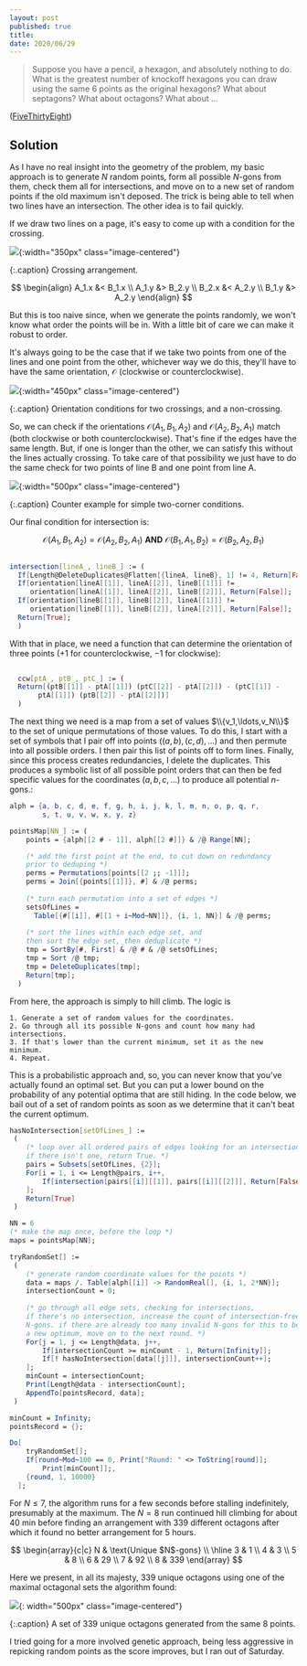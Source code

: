 ```yaml
---
layout: post
published: true
title: 
date: 2020/06/29
---
```


>Suppose you have a pencil, a hexagon, and absolutely nothing to do. What is the greatest number of knockoff hexagons you can draw using the same $6$ points as the original hexagons? What about septagons? What about octagons? What about ...

<!--more-->

([FiveThirtyEight](https://fivethirtyeight.com/features/can-you-connect-the-dots/))

## Solution

As I have no real insight into the geometry of the problem, my basic approach is to generate $N$ random points, form all possible $N$-gons from them, check them all for intersections, and move on to a new set of random points if the old maximum isn't deposed. The trick is being able to tell when two lines have an intersection. The other idea is to fail quickly.

If we draw two lines on a page, it's easy to come up with a condition for the crossing.

![](/img/2020-06-29-crossing-lines.jpg){:width="350px" class="image-centered"}

{:.caption}
Crossing arrangement.

$$
\begin{align}
A_1.x &< B_1.x \\
A_1.y &> B_2.y \\
B_2.x &< A_2.y \\
B_1.y &> A_2.y
\end{align}
$$

But this is too naive since, when we generate the points randomly, we won't know what order the points will be in. With a little bit of care we can make it robust to order. 

It's always going to be the case that if we take two points from one of the lines and one point from the other, whichever way we do this, they'll have to have the same orientation, $\mathcal{O}$ (clockwise or counterclockwise). 

![](/img/2020-06-29-orientation-conditions-diagram.jpg){:width="450px" class="image-centered"}

{:.caption}
Orientation conditions for two crossings, and a non-crossing.

So, we can check if the orientations $\mathcal{O}(A_1,B_1,A_2)$ and $\mathcal{O}(A_2,B_2,A_1)$ match (both clockwise or both counterclockwise). That's fine if the edges have the same length. But, if one is longer than the other, we can satisfy this without the lines actually crossing. To take care of that possibility we just have to do the same check for two points of line B and one point from line A.

![](/img/2020-06-29-crossing-counterexample.jpg){:width="500px" class="image-centered"}

{:.caption}
Counter example for simple two-corner conditions.

Our final condition for intersection is:

$$
\mathcal{O}(A_1,B_1,A_2) = \mathcal{O}(A_2,B_2,A_1)\ \mathbf{AND}\ \mathcal{O}(B_1,A_1,B_2) = \mathcal{O}(B_2,A_2,B_1)
$$

```mathematica

intersection[lineA_, lineB_] := (
  If[Length@DeleteDuplicates@Flatten[{lineA, lineB}, 1] != 4, Return[False]];
  If[orientation[lineA[[1]], lineA[[2]], lineB[[1]]] !=
     orientation[lineA[[1]], lineA[[2]], lineB[[2]]], Return[False]];
  If[orientation[lineB[[1]], lineB[[2]], lineA[[1]]] !=
     orientation[lineB[[1]], lineB[[2]], lineA[[2]]], Return[False]];
  Return[True];
  )
```

With that in place, we need a function that can determine the orientation of three points ($+1$ for counterclockwise, $-1$ for clockwise):

```mathematica
  
  ccw[ptA_, ptB_, ptC_] := (
  Return[(ptB[[1]] - ptA[[1]]) (ptC[[2]] - ptA[[2]]) - (ptC[[1]] - 
       ptA[[1]]) (ptB[[2]] - ptA[[2]])]
  )
```

The next thing we need is a map from a set of values $\\{v_1,\ldots,v_N\\}$ to the set of unique permutations of those values. To do this, I start with a set of symbols that I pair off into points ($(a,b), (c,d), \ldots$) and then permute into all possible orders. I then pair this list of points off to form lines. Finally, since this process creates redundancies, I delete the duplicates. This produces a symbolic list of all possible point orders that can then be fed specific values for the coordinates $(a,b,c,\ldots)$ to produce all potential $n$-gons.:

```mathematica
alph = {a, b, c, d, e, f, g, h, i, j, k, l, m, n, o, p, q, r, 
        s, t, u, v, w, x, y, z}

pointsMap[NN_] := (
    points = {alph[[2 # - 1]], alph[[2 #]]} & /@ Range[NN];

    (* add the first point at the end, to cut down on redundancy
    prior to deduping *)
    perms = Permutations[points[[2 ;; -1]]];
    perms = Join[{points[[1]]}, #] & /@ perms;
    
    (* turn each permutation into a set of edges *)
    setsOfLines = 
      Table[{#[[i]], #[[1 + i~Mod~NN]]}, {i, 1, NN}] & /@ perms;
      
    (* sort the lines within each edge set, and
    then sort the edge set, then deduplicate *)
    tmp = SortBy[#, First] & /@ # & /@ setsOfLines;
    tmp = Sort /@ tmp;
    tmp = DeleteDuplicates[tmp];
    Return[tmp];
  )
```

From here, the approach is simply to hill climb. The logic is 

```
1. Generate a set of random values for the coordinates.
2. Go through all its possible N-gons and count how many had intersections.
3. If that's lower than the current minimum, set it as the new minimum.
4. Repeat.
```

This is a probabilistic approach and, so, you can never know that you've actually found an optimal set. But you can put a lower bound on the probability of any potential optima that are still hiding. In the code below, we bail out of a set of random points as soon as we determine that it can't beat the current optimum.

```mathematica  
hasNoIntersection[setOfLines_] :=
 (
    (* loop over all ordered pairs of edges looking for an intersection.
    if there isn't one, return True. *)
    pairs = Subsets[setOfLines, {2}];
    For[i = 1, i <= Length@pairs, i++,
        If[intersection[pairs[[i]][[1]], pairs[[i]][[2]]], Return[False]];
    ];
    Return[True]
 ) 

NN = 6
(* make the map once, before the loop *)
maps = pointsMap[NN];

tryRandomSet[] :=
 (
    (* generate random coordinate values for the points *)
    data = maps /. Table[alph[[i]] -> RandomReal[], {i, 1, 2*NN}];
    intersectionCount = 0;
    
    (* go through all edge sets, checking for intersections,
    if there's no intersection, increase the count of intersection-free
    N-gons. if there are already too many invalid N-gons for this to be 
    a new optimum, move on to the next round. *)
    For[j = 1, j <= Length@data, j++,
        If[intersectionCount >= minCount - 1, Return[Infinity]];
        If[! hasNoIntersection[data[[j]]], intersectionCount++];
    ];
    minCount = intersectionCount;
    Print[Length@data - intersectionCount];
    AppendTo[pointsRecord, data];
 )

minCount = Infinity;
pointsRecord = {};

Do[
    tryRandomSet[];
    If[round~Mod~100 == 0, Print["Round: " <> ToString[round]]; 
        Print[minCount]];,
    {round, 1, 10000}
  ];
```

For $N \leq 7$, the algorithm runs for a few seconds before stalling indefinitely, presumably at the maximum. The $N=8$ run continued hill climbing for about $40\text{ min}$ before finding an arrangement with $339$ different octagons after which it found no better arrangement for $5\text{ hours}.$ 

$$
\begin{array}{c|c}
N & \text{Unique $N$-gons} \\ \hline
3 & 1 \\
4 & 3 \\
5 & 8 \\
6 & 29 \\
7 & 92 \\
8 & 339
\end{array}
$$

Here we present, in all its majesty, $339$ unique octagons using one of the maximal octagonal sets the algorithm found:

![](/img/2020-06-26-octagons.png){: width="500px" class="image-centered"}

{:.caption}
A set of $339$ unique octagons generated from the same $8$ points.

I tried going for a more involved genetic approach, being less aggressive in repicking random points as the score improves, but I ran out of Saturday. 

<br>


